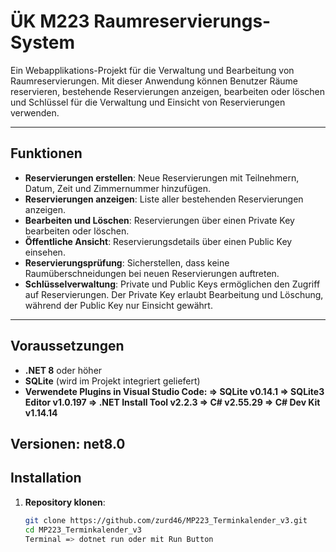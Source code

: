 # ÜK M223 Raumreservierungs-System

Ein Webapplikations-Projekt für die Verwaltung und Bearbeitung von Raumreservierungen. Mit dieser Anwendung können Benutzer Räume reservieren, bestehende Reservierungen anzeigen, bearbeiten oder löschen und Schlüssel für die Verwaltung und Einsicht von Reservierungen verwenden.

---

## Funktionen

- **Reservierungen erstellen**: Neue Reservierungen mit Teilnehmern, Datum, Zeit und Zimmernummer hinzufügen.
- **Reservierungen anzeigen**: Liste aller bestehenden Reservierungen anzeigen.
- **Bearbeiten und Löschen**: Reservierungen über einen Private Key bearbeiten oder löschen.
- **Öffentliche Ansicht**: Reservierungsdetails über einen Public Key einsehen.
- **Reservierungsprüfung**: Sicherstellen, dass keine Raumüberschneidungen bei neuen Reservierungen auftreten.
- **Schlüsselverwaltung**: Private und Public Keys ermöglichen den Zugriff auf Reservierungen. Der Private Key erlaubt Bearbeitung und Löschung, während der Public Key nur Einsicht gewährt.

---

## Voraussetzungen

- **.NET 8** oder höher
- **SQLite** (wird im Projekt integriert geliefert)
- **Verwendete Plugins in Visual Studio Code:
=> SQLite v0.14.1 
=> SQLite3 Editor v1.0.197
=> .NET Install Tool v2.2.3
=> C# v2.55.29
=> C# Dev Kit v1.14.14**

Versionen:
net8.0
---

## Installation

1. **Repository klonen**:
   ```bash
   git clone https://github.com/zurd46/MP223_Terminkalender_v3.git
   cd MP223_Terminkalender_v3
   Terminal => dotnet run oder mit Run Button

